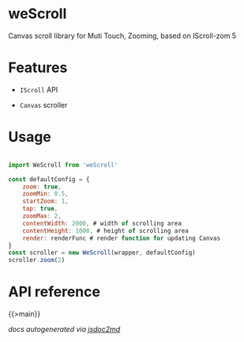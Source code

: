 # weScroll
Canvas scroll library for Muti Touch, Zooming, based on IScroll-zom 5

# Features

- `IScroll` API

- `Canvas` scroller

# Usage

```javascript

import WeScroll from 'weScroll'

const defaultConfig = {
    zoom: true,
    zoomMin: 0.5,
    startZoom: 1,
    tap: true,
    zoomMax: 2,
    contentWidth: 2000, # width of scrolling area
    contentHeight: 1000, # height of scrolling area
    render: renderFunc # render function for updating Canvas
}
const scroller = new WeScroll(wrapper, defaultConfig)
scroller.zoom(2)

```
# API reference

{{>main}}

*docs autogenerated via [jsdoc2md](https://github.com/jsdoc2md/jsdoc-to-markdown)*